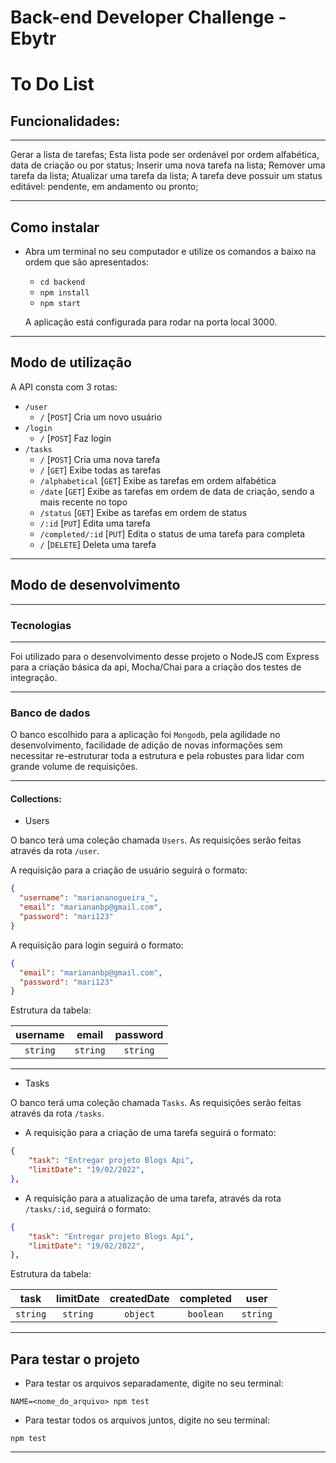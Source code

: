 # Back-end Developer Challenge - Ebytr

# To Do List

## Funcionalidades:

---

Gerar a lista de tarefas;
Esta lista pode ser ordenável por ordem alfabética, data de criação ou por status;
Inserir uma nova tarefa na lista;
Remover uma tarefa da lista;
Atualizar uma tarefa da lista;
A tarefa deve possuir um status editável: pendente, em andamento ou pronto;

---

## Como instalar

* Abra um terminal no seu computador e utilize os comandos a baixo na ordem que são apresentados:

  * `cd backend`
  * `npm install`
  * `npm start`

  A aplicação está configurada para rodar na porta local 3000.

---

## Modo de utilização

A API consta com 3 rotas: 
* `/user`
  * `/` [`POST`]  Cria um novo usuário
* `/login`
  * `/` [`POST`]  Faz login
* `/tasks`
  * `/` [`POST`]  Cria uma nova tarefa
  * `/` [`GET`] Exibe todas as tarefas
  * `/alphabetical` [`GET`] Exibe as tarefas em ordem alfabética
  * `/date` [`GET`] Exibe as tarefas em ordem de data de criação, sendo a mais recente no topo
  * `/status` [`GET`]  Exibe as tarefas em ordem de status
  * `/:id` [`PUT`] Edita uma tarefa
  * `/completed/:id` [`PUT`] Edita o status de uma tarefa para completa
  * `/` [`DELETE`] Deleta uma tarefa

---

## Modo de desenvolvimento

---

### Tecnologias

---

Foi utilizado para o desenvolvimento desse projeto o NodeJS com Express para a criação básica da api, Mocha/Chai para a criação dos testes de integração.

---

### Banco de dados

O banco escolhido para a aplicação foi `Mongodb`, pela agilidade no desenvolvimento, facilidade de adição de novas informações sem necessitar re-estruturar toda a estrutura e pela robustes para lidar com grande volume de requisições.

---

#### Collections:

* Users

O banco terá uma coleção chamada `Users`.
As requisições serão feitas através da rota `/user`.

A requisição para a criação de usuário seguirá o formato:

```json
{
  "username": "mariananogueira_",
  "email": "mariananbp@gmail.com",
  "password": "mari123"
}
```

A requisição para login seguirá o formato:

```json
{
  "email": "mariananbp@gmail.com",
  "password": "mari123"
}
```

Estrutura da tabela:

|   username   |  email   |  password   |
| :----------: | :------: | :---------: |
|   `string`   | `string` |   `string`  |

---

* Tasks

O banco terá uma coleção chamada `Tasks`.
As requisições serão feitas através da rota `/tasks`.

- A requisição para a criação de uma tarefa seguirá o formato:

```json
{
    "task": "Entregar projeto Blogs Api",
    "limitDate": "19/02/2022",
},
```
- A requisição para a atualização de uma tarefa, através da rota `/tasks/:id`, seguirá o formato:

```json
{
    "task": "Entregar projeto Blogs Api",
    "limitDate": "19/02/2022",
},
```

Estrutura da tabela:

|   task   |  limitDate   |  createdDate   |  completed  |   user    |
| :------: | :----------: | :------------: | :---------: | :-------: |
| `string` |   `string`   |    `object`    |   `boolean` |  `string` |


---

## Para testar o projeto

- Para testar os arquivos separadamente, digite no seu terminal:

`NAME=<nome_do_arquivo> npm test`

- Para testar todos os arquivos juntos, digite no seu terminal:

`npm test`

---